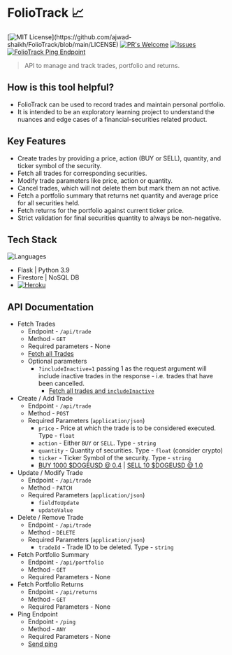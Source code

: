 # FolioTrack 📈

[![MIT License](https://img.shields.io/apm/l/atomic-design-ui.svg?)](https://github.com/ajwad-shaikh/FolioTrack/blob/main/LICENSE) 
[![PR's Welcome](https://img.shields.io/badge/PRs-welcome-brightgreen.svg?style=flat)](https://github.com/ajwad-shaikh/FolioTrack/pulls)
[![Issues](https://img.shields.io/github/issues-raw/ajwad-shaikh/FolioTrack)](https://github.com/ajwad-shaikh/FolioTrack/issues) 
[![FolioTrack Ping Endpoint](https://img.shields.io/website?url=https%3A%2F%2Ffoliotrack.herokuapp.com%2Fping)](https://foliotrack.herokuapp.com/ping)

> API to manage and track trades, portfolio and returns. 

## How is this tool helpful?
- FolioTrack can be used to record trades and maintain personal portfolio. 
- It is intended to be an exploratory learning project to understand the nuances and edge cases of a financial-securities related product.

## Key Features
- Create trades by providing a price, action (BUY or SELL), quantity, and ticker symbol of the security.
- Fetch all trades for corresponding securities.
- Modify trade parameters like price, action or quantity.
- Cancel trades, which will not delete them but mark them an not active.
- Fetch a portfolio summary that returns net quantity and average price for all securities held.
- Fetch returns for the portfolio against current ticker price.
- Strict validation for final securities quantity to always be non-negative.

## Tech Stack
![Languages](https://img.shields.io/github/languages/count/ajwad-shaikh/FolioTrack)
- Flask | Python 3.9
- Firestore | NoSQL DB
- [![Heroku](http://heroku-badge.herokuapp.com/?app=foliotrack&style=flat&svg=1&root=ping)](https://foliotrack.herokuapp.com/ping)

## API Documentation

- Fetch Trades
  - Endpoint - `/api/trade` 
  - Method - `GET`
  - Required parameters - None
  - [Fetch all Trades](https://reqbin.com/xij8qumw)
  - Optional parameters
    - `?includeInactive=1` passing 1 as the request argument will include inactive trades in the response - i.e. trades that have been cancelled. 
      - [Fetch all trades and `includeInactive`](https://reqbin.com/zydrgw62)
- Create / Add Trade
  - Endpoint - `/api/trade` 
  - Method - `POST`
  - Required Parameters (`application/json`)
    - `price` - Price at which the trade is to be considered executed. Type - `float`
    - `action` - Either `BUY` or `SELL`. Type - `string`
    - `quantity` - Quantity of securities. Type - `float` (consider crypto)
    - `ticker` - Ticker Symbol of the security. Type - `string`
    - [BUY 1000 $DOGEUSD @ 0.4](https://reqbin.com/xg7eukeq) | [SELL 10 $DOGEUSD @ 1.0](https://reqbin.com/cxjmseox)
- Update / Modify Trade
  - Endpoint - `/api/trade` 
  - Method - `PATCH`
  - Required Parameters (`application/json`)
    - `fieldToUpdate`
    - `updateValue`
- Delete / Remove Trade
  - Endpoint - `/api/trade` 
  - Method - `DELETE`
  - Required Parameters (`application/json`)
    - `tradeId` - Trade ID to be deleted. Type - `string`
- Fetch Portfolio Summary
  - Endpoint - `/api/portfolio` 
  - Method - `GET`
  - Required Parameters - None
- Fetch Portfolio Returns
  - Endpoint - `/api/returns` 
  - Method - `GET`
  - Required Parameters - None
- Ping Endpoint
  - Endpoint - `/ping` 
  - Method - `ANY`
  - Required Parameters - None
  - [Send ping](https://reqbin.com/spiv7x8y)
